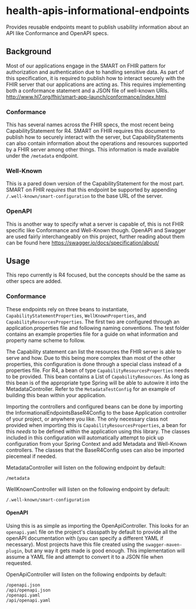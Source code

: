 # health-apis-informational-endpoints
Provides reusable endpoints meant to publish usability information about an API like Conformance and OpenAPI specs.

## Background
Most of our applications engage in the SMART on FHIR pattern for authorization and authentication due to handling sensitive data. As part of this specification, it is required to publish how to interact securely with the FHIR server that our applications are acting as. This requires implementing both a conformance statement and a JSON file of well-known URIs. http://www.hl7.org/fhir/smart-app-launch/conformance/index.html

### Conformance
This has several names across the FHIR specs, the most recent being CapabilityStatement for R4. SMART on FHIR requires this document to publish how to securely interact with the server, but CapabilityStatements can also contain information about the operations and resources supported by a FHIR server among other things. This information is made available under the `/metadata` endpoint.

### Well-Known
This is a pared down version of the CapabilityStatement for the most part. SMART on FHIR _requires_ that this endpoint be supported by appending `/.well-known/smart-configuration` to the base URL of the server.

### OpenAPI
This is another way to specify what a server is capable of, this is not FHIR specific like Conformance and Well-Known though. OpenAPI and Swagger are used fairly interchangeably on this project, further reading about them can be found here https://swagger.io/docs/specification/about/

## Usage
This repo currently is R4 focused, but the concepts should be the same as other specs are added.

### Conformance
These endpoints rely on three beans to instantiate, `CapabilityStatementProperties`, `WellKnownProperties`, and `CapabilityResourcesProperties`. The first two are configured through an application.properties file and following naming conventions. The test folder contains an example properties file for a guide on what information and property name scheme to follow.

The Capability statement can list the resources the FHIR server is able to serve and how. Due to this being more complex than most of the other properties, this configuration is done through a special class instead of a properties file. For R4, a bean of type `CapabilityResourcesProperties` needs to be provided. This bean contains a List of `CapabilityResources`. As long as this bean is of the appropriate type Spring will be able to autowire it into the MetadataController. Refer to the `MetadataTestConfig` for an example of building this bean within your application.

Importing the controllers and configured beans can be done by importing the InformationalEndpointsBaseR4Config to the base Application controller of your project, or anywhere you like. The only necessary class not provided when importing this is `CapabilityResourcesProperties`, a bean for this _needs_ to be defined within the application using this library.  The classes included in this configuration will automatically attempt to pick up configuration from your Spring Context and add Metadata and Well-Known controllers. The classes that the BaseR4Config uses can also be imported piecemeal if needed.

MetadataController will listen on the following endpoint by default:
```
/metadata
```

WellKnownController will listen on the following endpoint by default:
```
/.well-known/smart-configuration
```

#### OpenAPI
Using this is as simple as importing the OpenApiController. This looks for an `openapi.yaml` file on the project's classpath by default to provide all the openAPI documentation with (you can specify a different YAML if necessary). Most projects have this file created using the `swagger-maven-plugin`, but any way it gets made is good enough. This implementation will assume a YAML file and attempt to convert it to a JSON file when requested. 

OpenApiController will listen on the following endpoints by default:
```
/openapi.json 
/api/openapi.json
/openapi.yaml 
/api/openapi.yaml
```
